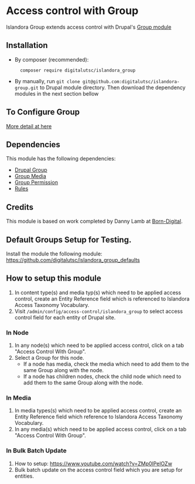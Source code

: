# Access control with Group

Islandora Group extends access control with Drupal's [Group module](https://www.drupal.org/project/group)

## Installation

- By composer (recommended):
  ````
    composer require digitalutsc/islandora_group
  ````

- By manually, run `git clone git@github.com:digitalutsc/islandora-group.git` to Drupal module directory. Then download the dependency modules in the next section bellow

## To Configure Group

[More detail at here](https://docs.google.com/document/d/1fy2KyjlURBpseLbwqspD3Yv5iFPpv1HQF_qKClV7zso/edit?usp=sharing)

## Dependencies
This module has the following dependencies:
- [Drupal Group](https://www.drupal.org/project/group)
- [Group Media](https://www.drupal.org/project/groupmedia)
- [Group Permission](https://www.drupal.org/project/group_permissions)
- [Rules](https://www.drupal.org/project/rules)

## Credits
This module is based on work completed by Danny Lamb at [Born-Digital](https://www.born-digital.com/).

## Default Groups Setup for Testing.

Install the module the following module: https://github.com/digitalutsc/islandora_group_defaults 

## How to setup this module

1. In content type(s) and media typ(s) which need to be applied access control, create an Entity Reference field which is referenced to Islandora Access Taxonomy Vocabulary.
2. Visit `/admin/config/access-control/islandora_group` to select access control field for each entity of Drupal site. 

### In Node

1. In any node(s) which need to be applied access control, click on a tab "Access Control With Group".
2. Select a Group for this node. 
   * If a node has media, check the media which need to add them to the same Group along with the node.
   * If a node has children nodes, check the child node which need to add them to the same Group along with the node.

### In Media

1. In media types(s) which need to be applied access control, create an Entity Reference field which reference to Islandora Access Taxonomy Vocabulary.
2. In any media(s) which need to be applied access control, click on a tab "Access Control With Group".

### In Bulk Batch Update

1. How to setup: https://www.youtube.com/watch?v=ZMp0lPelOZw
2. Bulk batch update on the access control field which you are setup for entities.

